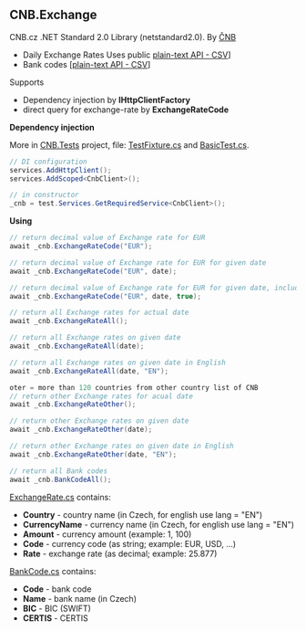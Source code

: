 ## CNB.Exchange

CNB.cz .NET Standard 2.0 Library (netstandard2.0). By [ČNB](https://www.cnb.cz) 
- Daily Exchange Rates Uses public [plain-text API - CSV](https://www.cnb.cz/cs/financni_trhy/devizovy_trh/kurzy_devizoveho_trhu/denni_kurz.txt)]
- Bank codes [[plain-text API - CSV](https://www.cnb.cz/cs/platebni-styk/.galleries/ucty_kody_bank/download/kody_bank_CR.csv)]

Supports
- Dependency injection by **IHttpClientFactory**
- direct query for exchange-rate by **ExchangeRateCode** 

**Dependency injection**

More in [CNB.Tests](/src/CNB.Tests) project, file: [TestFixture.cs](/src/CNB.Tests/TestFixture.cs) and [BasicTest.cs](/src/CNB.Tests/BasicTest.cs).
```c#
// DI configuration
services.AddHttpClient();
services.AddScoped<CnbClient>();

// in constructor
_cnb = test.Services.GetRequiredService<CnbClient>();
```

**Using**
```c#
// return decimal value of Exchange rate for EUR
await _cnb.ExchangeRateCode("EUR");

// return decimal value of Exchange rate for EUR for given date
await _cnb.ExchangeRateCode("EUR", date);

// return decimal value of Exchange rate for EUR for given date, include other countries in search
await _cnb.ExchangeRateCode("EUR", date, true);

// return all Exchange rates for actual date
await _cnb.ExchangeRateAll();

// return all Exchange rates on given date
await _cnb.ExchangeRateAll(date);

// return all Exchange rates on given date in English
await _cnb.ExchangeRateAll(date, "EN");

oter = more than 120 countries from other country list of CNB
// return other Exchange rates for acual date
await _cnb.ExchangeRateOther();

// return other Exchange rates on given date
await _cnb.ExchangeRateOther(date);

// return other Exchange rates on given date in English
await _cnb.ExchangeRateOther(date, "EN");

// return all Bank codes
await _cnb.BankCodeAll();
```

[ExchangeRate.cs](/src/CNB/DO/ExchangeRate.cs) contains:
- **Country** - country name (in Czech, for english use lang = "EN")
- **CurrencyName** - currency name (in Czech, for english use lang = "EN")
- **Amount** - currency amount (example: 1, 100)
- **Code** - currency code (as string; example: EUR, USD, ...)
- **Rate** - exchange rate (as decimal; example: 25.877)


[BankCode.cs](/src/CNB/DO/BankCode.cs) contains:
- **Code** - bank code
- **Name** - bank name (in Czech)
- **BIC** - BIC (SWIFT)
- **CERTIS** - CERTIS

